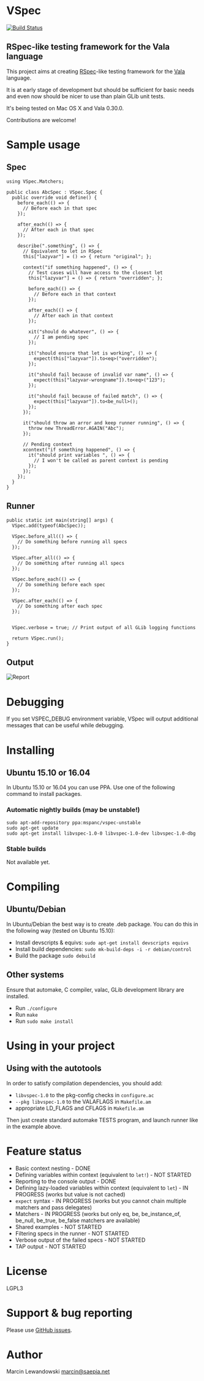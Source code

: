 # VSpec

[![Build Status](https://img.shields.io/shippable/56ca25001895ca4474772627.svg)](https://app.shippable.com/projects/56ca25001895ca4474772627)

## RSpec-like testing framework for the Vala language

This project aims at creating [RSpec](http://rspec.info)-like testing framework for the
[Vala](http://live.gnome.org/Vala) language.

It is at early stage of development but should be sufficient for basic needs
and even now should be nicer to use than plain GLib unit tests.

It's being tested on Mac OS X and Vala 0.30.0.

Contributions are welcome!

# Sample usage

## Spec

```vala
using VSpec.Matchers;

public class AbcSpec : VSpec.Spec {
  public override void define() {
    before_each(() => {
      // Before each in that spec
    });

    after_each(() => {
      // After each in that spec
    });

    describe(".something", () => {
      // Equivalent to let in RSpec
      this["lazyvar"] = () => { return "original"; };

      context("if something happened", () => {
        // Test cases will have access to the closest let
        this["lazyvar"] = () => { return "overridden"; };

        before_each(() => {
          // Before each in that context
        });

        after_each(() => {
          // After each in that context
        });

        xit("should do whatever", () => {
          // I am pending spec
        });

        it("should ensure that let is working", () => {
          expect(this["lazyvar"]).to<eq>("overridden");
        });

        it("should fail because of invalid var name", () => {
          expect(this["lazyvar-wrongname"]).to<eq>("123");
        });

        it("should fail because of failed match", () => {
          expect(this["lazyvar"]).to<be_null>();
        });
      });

      it("should throw an arror and keep runner running", () => {
        throw new ThreadError.AGAIN("Abc");
      });

      // Pending context
      xcontext("if something happened", () => {
        it("should print variables ", () => {
          // I won't be called as parent context is pending
        });
      });
    });
  }
}
```


## Runner

```vala
public static int main(string[] args) {
  VSpec.add(typeof(AbcSpec));

  VSpec.before_all(() => {
    // Do something before running all specs
  });

  VSpec.after_all(() => {
    // Do something after running all specs
  });

  VSpec.before_each(() => {
    // Do something before each spec
  });

  VSpec.after_each(() => {
    // Do something after each spec
  });


  VSpec.verbose = true; // Print output of all GLib logging functions

  return VSpec.run();
}
```

## Output

![Report](/docs/report.png?raw=true "Report")


# Debugging

If you set VSPEC_DEBUG environment variable, VSpec will output additional
messages that can be useful while debugging.

# Installing

## Ubuntu 15.10 or 16.04

In Ubuntu 15.10 or 16.04 you can use PPA. Use one of the following command
to install packages.

### Automatic nightly builds (may be unstable!)

    sudo apt-add-repository ppa:mspanc/vspec-unstable
    sudo apt-get update
    sudo apt-get install libvspec-1.0-0 libvspec-1.0-dev libvspec-1.0-dbg

### Stable builds

Not available yet.

# Compiling

## Ubuntu/Debian

In Ubuntu/Debian the best way is to create .deb package. You can do this in the
following way (tested on Ubuntu 15.10):

* Install devscripts & equivs: `sudo apt-get install devscripts equivs`
* Install build dependencies: `sudo mk-build-deps -i -r debian/control`
* Build the package `sudo debuild`

## Other systems

Ensure that automake, C compiler, valac, GLib development library are installed.

* Run `./configure`
* Run `make`
* Run `sudo make install`


# Using in your project

## Using with the autotools

In order to satisfy compilation dependencies, you should add:

* `libvspec-1.0` to the pkg-config checks in `configure.ac`
* `--pkg libvspec-1.0` to the VALAFLAGS in `Makefile.am`
* appropriate LD_FLAGS and CFLAGS in `Makefile.am`

Then just create standard automake TESTS program, and launch runner like in the
example above.


# Feature status

* Basic context nesting - DONE
* Defining variables within context (equivalent to `let!`) - NOT STARTED
* Reporting to the console output - DONE
* Defining lazy-loaded variables within context (equivalent to `let`) - IN PROGRESS (works but value is not cached)
* `expect` syntax - IN PROGRESS (works but you cannot chain multiple matchers and pass delegates)
* Matchers - IN PROGRESS (works but only eq, be, be_instance_of, be_null, be_true, be_false matchers are available)
* Shared examples - NOT STARTED
* Filtering specs in the runner - NOT STARTED
* Verbose output of the failed specs - NOT STARTED
* TAP output - NOT STARTED

# License

LGPL3


# Support & bug reporting

Please use [GitHub issues](https://github.com/mspanc/vspec/issues).


# Author

Marcin Lewandowski <marcin@saepia.net>
